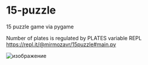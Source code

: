 # 15-puzzle
15 puzzle game via pygame

Number of plates is regulated by PLATES variable
REPL https://repl.it/@mirmozavr/15puzzle#main.py

![изображение](https://user-images.githubusercontent.com/68658828/114773503-d11deb00-9d77-11eb-8fd9-9b9d3dfbc4b8.png)


